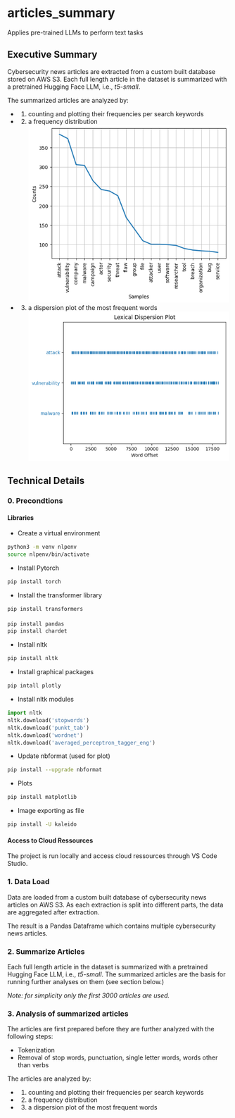 # articles_summary
Applies pre-trained LLMs to perform text tasks



## Executive Summary

Cybersecurity news articles are extracted from a custom built database stored on AWS S3. Each full length article in the dataset is summarized with a pretrained Hugging Face LLM, i.e.,  _t5-small_.

The summarized articles are analyzed by:
- 1. counting and plotting their frequencies per search keywords

- 2. a frequency distribution
![Frequency Distribution](/_pic/frequency_distribution.png)

- 3. a dispersion plot of the most frequent words
![Dispersion Plot](/_pic/dispersion_plot.png)




## Technical Details

### 0. Precondtions

#### Libraries
- Create a virtual environment
```Bash
python3 -m venv nlpenv
source nlpenv/bin/activate
```


- Install Pytorch
```Bash
pip install torch
```


- Install the transformer library
```Bash
pip install transformers

pip install pandas
pip install chardet
```

- Install nltk
```Bash
pip install nltk
```

- Install graphical packages
```Bash
pip intall plotly
```

- Install nltk modules
```Python
import nltk
nltk.download('stopwords')
nltk.download('punkt_tab')
nltk.download('wordnet')
nltk.download('averaged_perceptron_tagger_eng')
```

- Update nbformat (used for plot)
```bash
pip install --upgrade nbformat
```


- Plots
```bash
pip install matplotlib
```


- Image exporting as file
```bash
pip install -U kaleido
```

#### Access to Cloud Ressources
The project is run locally and access cloud ressources through VS Code Studio.

### 1. Data Load
Data are loaded from a custom built database of cybersecurity news articles on AWS S3.
As each extraction is split into different parts, the data are aggregated after extraction.

The result is a Pandas Dataframe which contains multiple cybersecurity news articles.

### 2. Summarize Articles
Each full length article in the dataset is summarized with a pretrained Hugging Face LLM, i.e.,  _t5-small_.
The summarized articles are the basis for running further analyses on them (see section below.)

_Note: for simplicity only the first 3000 articles are used._

### 3. Analysis of summarized articles
The articles are first prepared before they are further analyzed with the following steps:
- Tokenization
- Removal of stop words, punctuation, single letter words, words other than verbs

The articles are analyzed by:
- 1. counting and plotting their frequencies per search keywords
- 2. a frequency distribution
- 3. a dispersion plot of the most frequent words